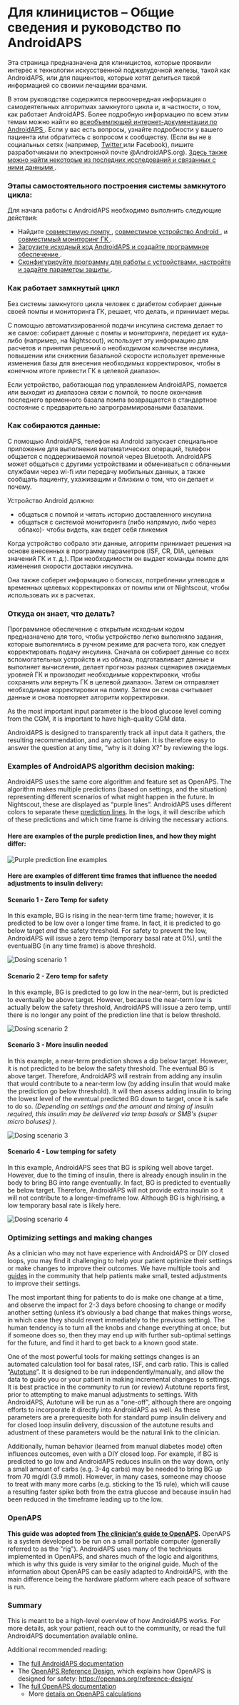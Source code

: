 # Для клиницистов – Общие сведения и руководство по AndroidAPS

Эта страница предназначена для клиницистов, которые проявили интерес к технологии искусственной поджелудочной железы, такой как AndroidAPS, или для пациентов, которые хотят делиться такой информацией со своими лечащими врачами.

В этом руководстве содержится первоочередная информация о самодеятельных алгоритмах замкнутого цикла и, в частности, о том, как работает AndroidAPS. Более подробную информацию по всем этим темам можно найти во [ всеобъемлющей интернет-документации по AndroidAPS ](http://androidaps.readthedocs.io/en/latest/index.html). Если у вас есть вопросы, узнайте подробности у вашего пациента или обратитесь с вопросом к сообществу. (Если вы не в социальных сетях (например, [ Twitter ](https://twitter.com/kozakmilos) или Facebook), пишите разработчиками по электронной почте @AndroidAPS.org). [ Здесь также можно найти некоторые из последних исследований и связанных с ними данными ](https://openaps.org/outcomes/).

### Этапы самостоятельного построения системы замкнутого цикла:

Для начала работы с AndroidAPS необходимо выполнить следующие действия:

* Найдите [ совместимую помпу ](https://androidaps.readthedocs.io/en/latest/EN/Getting-Started/Pump-Choices.html), [совместимое устройство Android ](https://docs.google.com/spreadsheets/d/1gZAsN6f0gv6tkgy9EBsYl0BQNhna0RDqA9QGycAqCQc/edit?usp=sharing), и [ совместимый мониторинг ГК ](https://androidaps.readthedocs.io/en/latest/EN/index.html#getting-started-with-androidaps).
* [ Загрузите исходный код AndroidAPS и создайте программное обеспечение ](https://androidaps.readthedocs.io/en/latest/EN/Installing-AndroidAPS/Building-APK.html).
* [ Сконфигурируйте программу для работы с устройствами, настройте и задайте параметры защиты ](https://androidaps.readthedocs.io/en/latest/EN/index.html#configuration).

### Как работает замкнутый цикл

Без системы замкнутого цикла человек с диабетом собирает данные своей помпы и мониторинга ГК, решает, что делать, и принимает меры.

С помощью автоматизированной подачи инсулина система делает то же самое: собирает данные с помпы и мониторинга, передает их куда-либо (например, на Nightscout), использует эту информацию для расчетов и принятия решений о необходимом количестве инсулина, повышении или снижении базальной скорости использует временные изменения базы для внесения необходимых корректировок, чтобы в конечном итоге привести ГК в целевой диапазон.

Если устройство, работающая под управлением AndroidAPS, ломается или выходит из диапазона связи с помпой, то после окончания последнего временного базала помпа возвращается в стандартное состояние с предварительно запрограммироваными базалами.

### Как собираются данные:

С помощью AndroidAPS, телефон на Android запускает специальное приложение для выполнения математических операций, телефон общается с поддерживаемой помпой через Bluetooth. AndroidAPS может общаться с другими устройствами и обмениваться с облачными службами через wi-fi или передачу мобильных данных, а также сообщать пациенту, ухаживащим и близким о том, что он делает и почему.

Устройство Android должно:

* общаться с помпой и читать историю доставленного инсулина
* общаться с системой мониторинга (либо напрямую, либо через облако)- чтобы видеть, как ведет себя гликемия

Когда устройство собрало эти данные, алгоритм принимает решения на основе внесенных в программу параметров (ISF, CR, DIA, целевых значений ГК и т. д.). При необходимости он выдает команды помпе для изменения скорости доставки инсулина.

Она также соберет информацию о болюсах, потреблении углеводов и временных целевых корректировках от помпы или от Nightscout, чтобы использовать их в расчетах.

### Откуда он знает, что делать?

Программное обеспечение с открытым исходным кодом предназначено для того, чтобы устройство легко выполняло задания, которые выполнялись в ручном режиме для расчета того, как следует корректировать подачу инсулина. Сначала он собирает данные со всех вспомогательных устройств и из облака, подготавливает данные и выполняет вычисления, делает прогнозы разных сценариев ожидаемых уровней ГК и производит необходимые корректировки, чтобы сохранить или вернуть ГК в целевой диапазон. Затем он отправляет необходимые корректировки на помпу. Затем он снова считывает данные и снова повторяет алгоритм корректировки.

As the most important input parameter is the blood glucose level coming from the CGM, it is important to have high-quality CGM data.

AndroidAPS is designed to transparently track all input data it gathers, the resulting recommendation, and any action taken. It is therefore easy to answer the question at any time, “why is it doing X?” by reviewing the logs.

### Examples of AndroidAPS algorithm decision making:

AndroidAPS uses the same core algorithm and feature set as OpenAPS. The algorithm makes multiple predictions (based on settings, and the situation) representing different scenarios of what might happen in the future. In Nightscout, these are displayed as “purple lines”. AndroidAPS uses different colors to separate these [prediction lines](../Installing-AndroidAPS/Releasenotes#overview-tab). In the logs, it will describe which of these predictions and which time frame is driving the necessary actions.

#### Here are examples of the purple prediction lines, and how they might differ:

![Purple prediction line examples](../images/Prediction_lines.jpg)

#### Here are examples of different time frames that influence the needed adjustments to insulin delivery:

#### Scenario 1 - Zero Temp for safety

In this example, BG is rising in the near-term time frame; however, it is predicted to be low over a longer time frame. In fact, it is predicted to go below target *and* the safety threshold. For safety to prevent the low, AndroidAPS will issue a zero temp (temporary basal rate at 0%), until the eventualBG (in any time frame) is above threshold.

![Dosing scenario 1](../images/Dosing_scenario_1.jpg)

#### Scenario 2 - Zero temp for safety

In this example, BG is predicted to go low in the near-term, but is predicted to eventually be above target. However, because the near-term low is actually below the safety threshold, AndroidAPS will issue a zero temp, until there is no longer any point of the prediction line that is below threshold.

![Dosing scenario 2](../images/Dosing_scenario_2.jpg)

#### Scenario 3 - More insulin needed

In this example, a near-term prediction shows a dip below target. However, it is not predicted to be below the safety threshold. The eventual BG is above target. Therefore, AndroidAPS will restrain from adding any insulin that would contribute to a near-term low (by adding insulin that would make the prediction go below threshold). It will then assess adding insulin to bring the lowest level of the eventual predicted BG down to target, once it is safe to do so. *(Depending on settings and the amount and timing of insulin required, this insulin may be delivered via temp basals or SMB's (super micro boluses) ).*

![Dosing scenario 3](../images/Dosing_scenario_3.jpg)

#### Scenario 4 - Low temping for safety

In this example, AndroidAPS sees that BG is spiking well above target. However, due to the timing of insulin, there is already enough insulin in the body to bring BG into range eventually. In fact, BG is predicted to eventually be below target. Therefore, AndroidAPS will not provide extra insulin so it will not contribute to a longer-timeframe low. Although BG is high/rising, a low temporary basal rate is likely here.

![Dosing scenario 4](../images/Dosing_scenario_4.jpg)

### Optimizing settings and making changes

As a clinician who may not have experience with AndroidAPS or DIY closed loops, you may find it challenging to help your patient optimize their settings or make changes to improve their outcomes. We have multiple tools and [guides](http://openaps.readthedocs.io/en/latest/docs/Customize-Iterate/optimize-your-settings.html) in the community that help patients make small, tested adjustments to improve their settings.

The most important thing for patients to do is make one change at a time, and observe the impact for 2-3 days before choosing to change or modify another setting (unless it’s obviously a bad change that makes things worse, in which case they should revert immediately to the previous setting). The human tendency is to turn all the knobs and change everything at once; but if someone does so, then they may end up with further sub-optimal settings for the future, and find it hard to get back to a known good state.

One of the most powerful tools for making settings changes is an automated calculation tool for basal rates, ISF, and carb ratio. This is called “[Autotune](http://openaps.readthedocs.io/en/latest/docs/Customize-Iterate/autotune.html)”. It is designed to be run independently/manually, and allow the data to guide you or your patient in making incremental changes to settings. It is best practice in the community to run (or review) Autotune reports first, prior to attempting to make manual adjustments to settings. With AndroidAPS, Autotune will be run as a "one-off", although there are ongoing efforts to incorporate it directly into AndroidAPS as well. As these parameters are a prerequesite both for standard pump insulin delivery and for closed loop insulin delivery, discussion of the autotune results and adustment of these parameters would be the natural link to the clinician.

Additionally, human behavior (learned from manual diabetes mode) often influences outcomes, even with a DIY closed loop. For example, if BG is predicted to go low and AndroidAPS reduces insulin on the way down, only a small amount of carbs (e.g. 3-4g carbs) may be needed to bring BG up from 70 mg/dl (3.9 mmol). However, in many cases, someone may choose to treat with many more carbs (e.g. sticking to the 15 rule), which will cause a resulting faster spike both from the extra glucose and because insulin had been reduced in the timeframe leading up to the low.

### OpenAPS

**This guide was adopted from [The clinician's guide to OpenAPS](https://openaps.readthedocs.io/en/latest/docs/Resources/clinician-guide-to-OpenAPS.html).** OpenAPS is a system developed to be run on a small portable computer (generally referred to as the "rig"). AndroidAPS uses many of the techniques implemented in OpenAPS, and shares much of the logic and algorithms, which is why this guide is very similar to the original guide. Much of the information about OpenAPS can be easily adapted to AndroidAPS, with the main difference being the hardware platform where each peace of software is run.

### Summary

This is meant to be a high-level overview of how AndroidAPS works. For more details, ask your patient, reach out to the community, or read the full AndroidAPS documentation available online.

Additional recommended reading:

* The [full AndroidAPS documentation](http://androidaps.readthedocs.io/en/latest/EN/index.html)
* The [OpenAPS Reference Design](https://OpenAPS.org/reference-design/), which explains how OpenAPS is designed for safety: https://openaps.org/reference-design/
* The [full OpenAPS documentation](http://openaps.readthedocs.io/en/latest/index.html) 
  * More [details on OpenAPS calculations](http://openaps.readthedocs.io/en/latest/docs/While%20You%20Wait%20For%20Gear/Understand-determine-basal.html#understanding-the-determine-basal-logic)